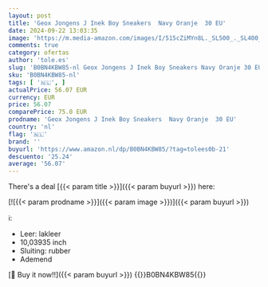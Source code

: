 ```yaml
---
layout: post
title: 'Geox Jongens J Inek Boy Sneakers  Navy Oranje  30 EU'
date: 2024-09-22 13:03:35
image: 'https://m.media-amazon.com/images/I/515cZiMYn8L._SL500_._SL400_.jpg'
comments: true
category: ofertas
author: 'tole.es'
slug: 'B0BN4KBW85-nl Geox Jongens J Inek Boy Sneakers Navy Oranje 30 EU'
sku: 'B0BN4KBW85-nl'
tags: [ '🇳🇱', ]
actualPrice: 56.07 EUR
currency: EUR
price: 56.07
comparePrice: 75.0 EUR
prodname: 'Geox Jongens J Inek Boy Sneakers  Navy Oranje  30 EU'
country: 'nl'
flag: '🇳🇱'
brand: ''
buyurl: 'https://www.amazon.nl/dp/B0BN4KBW85/?tag=tolees0b-21'
descuento: '25.24'
average: '56.07'
---
```


There's a deal [{{< param title >}}]({{< param buyurl >}})  here:

[![{{< param prodname >}}]({{< param image >}})]({{< param buyurl >}})

ℹ️:

- Leer: lakleer
- 10,03935 inch
- Sluiting: rubber
- Ademend

[🛒 Buy it now!!]({{< param buyurl >}})
{{<world>}}B0BN4KBW85{{</world>}}
